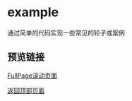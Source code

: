 # example
通过简单的代码实现一些常见的轮子或案例

## 预览链接

[FullPage滚动页面](https://wangxiaozhan.github.io/example/fullpage.html)

[返回顶部页面](https://wangxiaozhan.github.io/example/returnTop.html)
